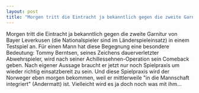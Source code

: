 ```yaml
---
layout: post
title: "Morgen tritt die Eintracht ja bekanntlich gegen die zweite Garnitur von Bayer Leverkusen (die Nationalspieler sind im Länderspieleinsatz) in einem Testspiel an."
---
```


Morgen tritt die Eintracht ja bekanntlich gegen die zweite Garnitur von Bayer Leverkusen (die Nationalspieler sind im Länderspieleinsatz) in einem Testspiel an. Für einen Mann hat diese Begegnung eine besondere Bedeutung: Tommy Berntsen, seines Zeichens dauerverletzter Abwehrspieler, wird nach seiner Achillessehnen-Operation sein Comeback geben. Nach eigener Aussage braucht er jetzt nur noch Spielpraxis um wieder richtig einsatzbereit zu sein. Und diese Spielpraxis wird der Norweger eben morgen bekommen, weil er mittlerweile "in die Mannschaft integriert" (Andermatt) ist. Vielleicht wird es ja doch noch was mit ihm...
